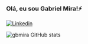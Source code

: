 ### Olá, eu sou Gabriel Mira!⚡

[![Linkedin](https://img.shields.io/badge/LinkedIn-0077B5?style=for-the-badge&logo=linkedin&logoColor=white)](https://www.linkedin.com/in/gabriel-mira-soares-santos-86b898216)

![gbmira GitHub stats](https://github-readme-stats.vercel.app/api?username=gbmira&show_icons=true&theme=radical)
